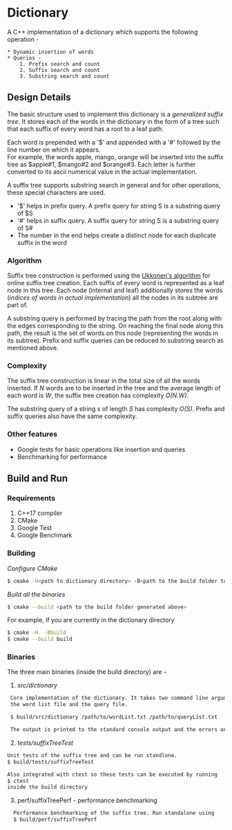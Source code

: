 Dictionary
===========

A C++ implementation of a dictionary which supports the following operation - 
```
* Dynamic insertion of words
* Queries -
    1. Prefix search and count
    2. Suffix search and count
    3. Substring search and count
```

Design Details
--------------

The basic structure used to implement this dictionary is a *generalized suffix tree*. It stores each of the words in
the dictionary in the form of a tree such that each suffix of every word has a root to a leaf path.  

Each word is prepended with a '$' and appended with a '#' followed by the line number on which it appears.  
For example, the words apple, mango, orange will be inserted into the suffix tree as $apple#1, $mango#2 and $orange#3.
Each letter is further converted to its ascii numerical value in the actual implementation.

A suffix tree supports substring search in general and for other operations, these special characters are used.  
* '$' helps in prefix query. A prefix query for string S is a substring query of $S  
* '#' helps in suffix query. A suffix query for string S is a substring query of S#  
* The number in the end helps create a distinct node for each duplicate suffix in the word  

### Algorithm
Suffix tree construction is performed using the [Ukkonen's algorithm](https://www.cs.helsinki.fi/u/ukkonen/SuffixT1withFigs.pdf)
for online suffix tree creation. Each suffix of every word is represented as a leaf node in this tree. Each node (internal and leaf) 
additionally stores the words (*indices of words in actual implementation*) all the nodes in its subtree are part of.  

A substring query is performed by tracing the path from the root along with the edges corresponding to the string.
On reaching the final node along this path, the result is the set of words on this node (representing the words in its subtree). 
Prefix and suffix queries can be reduced to substring search as mentioned above.  

### Complexity
The suffix tree construction is linear in the total size of all the words inserted. If *N* words are to be inserted in the tree
and the average length of each word is *W*, the suffix tree creation has complexity *O(N.W)*.

The substring query of a string *s* of length *S* has complexity *O(S)*. Prefix and suffix queries also have the same
complexity.  

### Other features
* Google tests for basic operations like insertion and queries
* Benchmarking for performance

Build and Run
-------------

### Requirements
1. C++17 compiler
2. CMake
3. Google Test
4. Google Benchmark

### Building

*Configure CMake*  
```bash
$ cmake -H<path to dictionary directory> -B<path to the build folder to be generated>
```

*Build all the binaries*   
```bash
$ cmake --build <path to the build folder generated above>
```

For example, if you are currently in the dictionary directory  
```bash
$ cmake -H. -Bbuild  
$ cmake --build build
```
### Binaries

The three main binaries (inside the build directory) are -
1. *src/dictionary*
```bash
 Core implementation of the dictionary. It takes two command line arguments - 
 the word list file and the query file. 

 $ build/src/dictionary /path/to/wordList.txt /path/to/queryList.txt

 The output is printed to the standard console output and the errors on standard console error.
 ```

2. *tests/suffixTreeTest* 
```bash
Unit tests of the suffix tree and can be run standlone.
$ build/tests/suffixTreeTest

Also integrated with ctest so these tests can be executed by running 
$ ctest
inside the build directory
```
3. perf/suffixTreePerf - performance benchmarking
```bash
  Performance benchmarking of the suffix tree. Run standalone using 
  $ build/perf/suffixTreePerf
```


